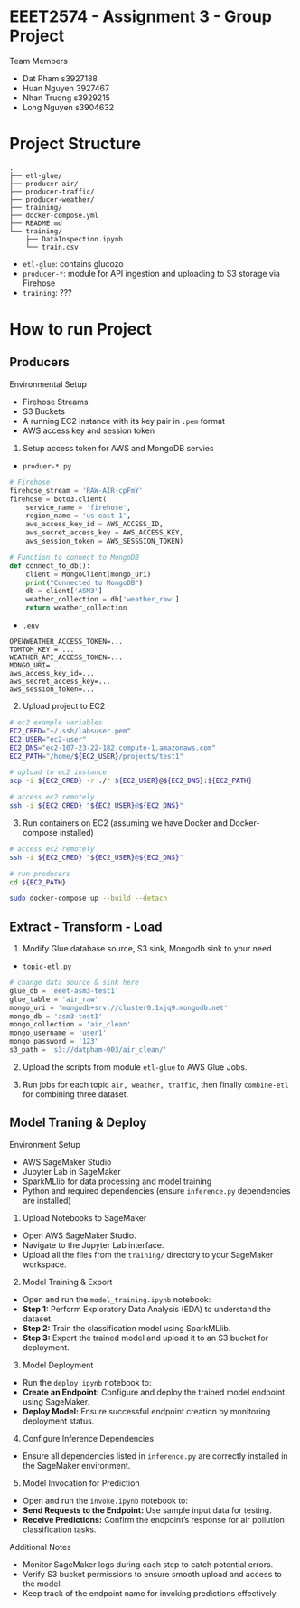 # EEET2574 - Assignment 3 - Group Project

Team Members

- Dat Pham      s3927188
- Huan Nguyen   3927467
- Nhan Truong   s3929215
- Long Nguyen   s3904632

# Project Structure

```
.
├── etl-glue/
├── producer-air/
├── producer-traffic/
├── producer-weather/
├── training/
├── docker-compose.yml
├── README.md
└── training/
    ├── DataInspection.ipynb
    └── train.csv
```

- `etl-glue`: contains glucozo
- `producer-*`: module for API ingestion and uploading to S3 storage via Firehose
- `training`: ???

# How to run Project

## Producers

Environmental Setup
- Firehose Streams
- S3 Buckets
- A running EC2 instance with its key pair in `.pem` format
- AWS access key and session token 

1. Setup access token for AWS and MongoDB servies

- `produer-*.py`

```python
# Firehose
firehose_stream = 'RAW-AIR-cpFmY'
firehose = boto3.client(
    service_name = 'firehose', 
    region_name = 'us-east-1',
    aws_access_key_id = AWS_ACCESS_ID,
    aws_secret_access_key = AWS_ACCESS_KEY,
    aws_session_token = AWS_SESSSION_TOKEN)

# Function to connect to MongoDB
def connect_to_db():
    client = MongoClient(mongo_uri)
    print("Connected to MongoDB")
    db = client['ASM3'] 
    weather_collection = db['weather_raw'] 
    return weather_collection
```

- `.env` 

```
OPENWEATHER_ACCESS_TOKEN=...
TOMTOM_KEY = ...
WEATHER_API_ACCESS_TOKEN=...
MONGO_URI=...
aws_access_key_id=...
aws_secret_access_key=...
aws_session_token=...
```

2. Upload project to EC2

```bash
# ec2 example variables
EC2_CRED="~/.ssh/labsuser.pem"
EC2_USER="ec2-user"
EC2_DNS="ec2-107-23-22-182.compute-1.amazonaws.com"
EC2_PATH="/home/${EC2_USER}/projects/test1"

# upload to ec2 instance
scp -i ${EC2_CRED} -r ./* ${EC2_USER}@${EC2_DNS}:${EC2_PATH}

# access ec2 remotely
ssh -i ${EC2_CRED} "${EC2_USER}@${EC2_DNS}"
```

3. Run containers on EC2 (assuming we have Docker and Docker-compose installed)

```bash
# access ec2 remotely
ssh -i ${EC2_CRED} "${EC2_USER}@${EC2_DNS}"

# run producers
cd ${EC2_PATH}

sudo docker-compose up --build --detach 
```

## Extract - Transform - Load 

1. Modify Glue database source, S3 sink, Mongodb sink to your need

- `topic-etl.py` 

```python
# change data source & sink here
glue_db = 'eeet-asm3-test1'
glue_table = 'air_raw'
mongo_uri = 'mongodb+srv://cluster0.1xjq9.mongodb.net'
mongo_db = 'asm3-test1'
mongo_collection = 'air_clean'
mongo_username = 'user1'
mongo_password = '123'
s3_path = 's3://datpham-003/air_clean/'
```

2. Upload the scripts from module `etl-glue` to AWS Glue Jobs.

3. Run jobs for each topic `air, weather, traffic`, then finally `combine-etl` for combining three dataset. 

## Model Traning & Deploy

Environment Setup

- AWS SageMaker Studio
- Jupyter Lab in SageMaker
- SparkMLlib for data processing and model training
- Python and required dependencies (ensure `inference.py` dependencies are installed)

1. Upload Notebooks to SageMaker
- Open AWS SageMaker Studio.
- Navigate to the Jupyter Lab interface.
- Upload all the files from the `training/` directory to your SageMaker workspace.

2. Model Training & Export
- Open and run the `model_training.ipynb` notebook:
- **Step 1:** Perform Exploratory Data Analysis (EDA) to understand the dataset.
- **Step 2:** Train the classification model using SparkMLlib.
- **Step 3:** Export the trained model and upload it to an S3 bucket for deployment.

3. Model Deployment
- Run the `deploy.ipynb` notebook to:
- **Create an Endpoint:** Configure and deploy the trained model endpoint using SageMaker.
- **Deploy Model:** Ensure successful endpoint creation by monitoring deployment status.

4. Configure Inference Dependencies
- Ensure all dependencies listed in `inference.py` are correctly installed in the SageMaker environment.

5. Model Invocation for Prediction
- Open and run the `invoke.ipynb` notebook to:
- **Send Requests to the Endpoint:** Use sample input data for testing.
- **Receive Predictions:** Confirm the endpoint’s response for air pollution classification tasks.

Additional Notes
- Monitor SageMaker logs during each step to catch potential errors.
- Verify S3 bucket permissions to ensure smooth upload and access to the model.
- Keep track of the endpoint name for invoking predictions effectively.
